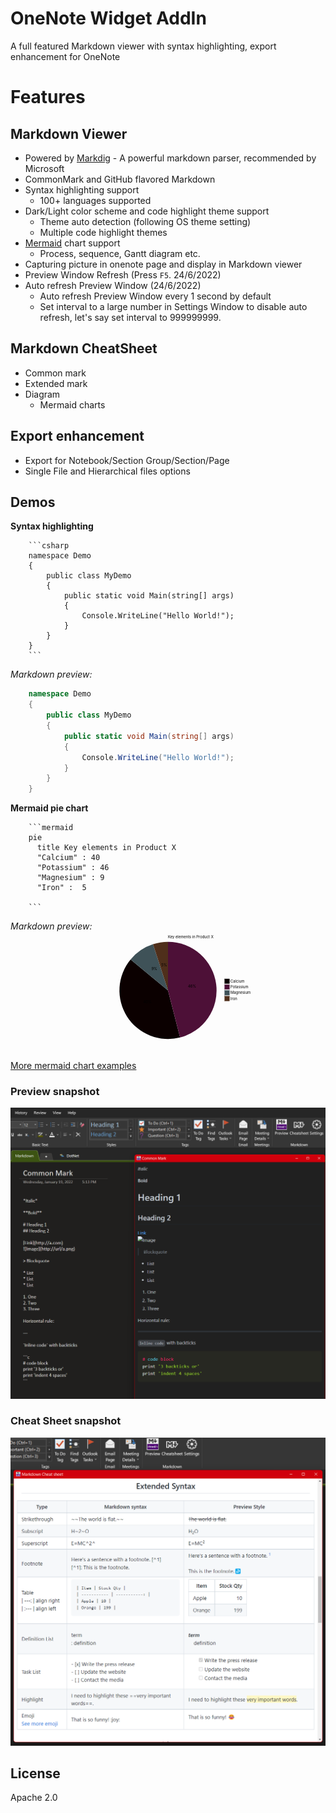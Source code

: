 # OneNote Widget AddIn


A full featured Markdown viewer with syntax highlighting, export enhancement for OneNote

# Features

## Markdown Viewer
- Powered by [Markdig](https://github.com/lunet-io/markdig) - A powerful markdown parser, recommended by Microsoft
- CommonMark and GitHub flavored Markdown
- Syntax highlighting support
  - 100+ languages supported
- Dark/Light color scheme and code highlight theme support
  - Theme auto detection (following OS theme setting)
  - Multiple code highlight themes
- [Mermaid](https://github.com/mermaid-js/mermaid) chart support
  - Process, sequence, Gantt diagram etc. 
- Capturing picture in onenote page and display in Markdown viewer
- Preview Window Refresh (Press `F5`. 24/6/2022)
- Auto refresh Preview Window (24/6/2022)  
    - Auto refresh Preview Window every 1 second by default  
    - Set interval to a large number in Settings Window to disable auto refresh, let's say set interval to 999999999.  

## Markdown CheatSheet
- Common mark
- Extended mark
- Diagram
  - Mermaid charts
## Export enhancement
- Export for Notebook/Section Group/Section/Page
- Single File and Hierarchical files options


## Demos 
**Syntax highlighting**  
```
    ```csharp
    namespace Demo
    {
        public class MyDemo
        {
            public static void Main(string[] args)
            {
                Console.WriteLine("Hello World!");
            }
        }
    }
    ```
``` 
*Markdown preview:*
```csharp
    namespace Demo
    {
        public class MyDemo
        {
            public static void Main(string[] args)
            {
                Console.WriteLine("Hello World!");
            }
        }
    }
```
**Mermaid pie chart**
```
    ```mermaid
    pie
      title Key elements in Product X
      "Calcium" : 40
      "Potassium" : 46
      "Magnesium" : 9
      "Iron" :  5

    ```
```  
*Markdown preview:*
<svg id="mermaid-1642657277801" width="100%" xmlns="http://www.w3.org/2000/svg" height="450" style="max-width: 1200px;" viewBox="0 0 1200 450"><style>#mermaid-1642657277801 {font-family:"trebuchet ms",verdana,arial,sans-serif;font-size:16px;fill:#ccc;}#mermaid-1642657277801 .error-icon{fill:#a44141;}#mermaid-1642657277801 .error-text{fill:#ddd;stroke:#ddd;}#mermaid-1642657277801 .edge-thickness-normal{stroke-width:2px;}#mermaid-1642657277801 .edge-thickness-thick{stroke-width:3.5px;}#mermaid-1642657277801 .edge-pattern-solid{stroke-dasharray:0;}#mermaid-1642657277801 .edge-pattern-dashed{stroke-dasharray:3;}#mermaid-1642657277801 .edge-pattern-dotted{stroke-dasharray:2;}#mermaid-1642657277801 .marker{fill:lightgrey;stroke:lightgrey;}#mermaid-1642657277801 .marker.cross{stroke:lightgrey;}#mermaid-1642657277801 svg{font-family:"trebuchet ms",verdana,arial,sans-serif;font-size:16px;}#mermaid-1642657277801 .pieCircle{stroke:black;stroke-width:2px;opacity:0.7;}#mermaid-1642657277801 .pieTitleText{text-anchor:middle;font-size:25px;fill:hsl(28.5714285714, 17.3553719008%, 86.2745098039%);font-family:"trebuchet ms",verdana,arial,sans-serif;}#mermaid-1642657277801 .slice{font-family:"trebuchet ms",verdana,arial,sans-serif;fill:#ccc;font-size:17px;}#mermaid-1642657277801 .legend text{fill:hsl(28.5714285714, 17.3553719008%, 86.2745098039%);font-family:"trebuchet ms",verdana,arial,sans-serif;font-size:17px;}#mermaid-1642657277801 :root{--mermaid-font-family:"trebuchet ms",verdana,arial,sans-serif;}</style><g></g><g transform="translate(600,225)"><path d="M46.00762912549813,179.18788480879675A185,185,0,0,1,-142.54494991352107,-117.92343810350752L0,0Z" fill="#0b0000" class="pieCircle"></path><path d="M1.1327982892113017e-14,-185A185,185,0,0,1,46.00762912549813,179.18788480879675L0,0Z" fill="#4d1037" class="pieCircle"></path><path d="M-142.54494991352107,-117.92343810350752A185,185,0,0,1,-57.1681439593653,-175.9454555146034L0,0Z" fill="#3f5258" class="pieCircle"></path><path d="M-57.1681439593653,-175.9454555146034A185,185,0,0,1,-3.398394867633905e-14,-185L0,0Z" fill="#4f2f1b" class="pieCircle"></path><text transform="translate(-78.10033310893637,49.56397853555722)" class="slice" style="text-anchor: middle;">40%</text><text transform="translate(91.7706098715892,-11.593324104698139)" class="slice" style="text-anchor: middle;">46%</text><text transform="translate(-51.99271245132211,-76.50495312039695)" class="slice" style="text-anchor: middle;">9%</text><text transform="translate(-14.470188016221371,-91.36117150505024)" class="slice" style="text-anchor: middle;">5%</text><text x="0" y="-200" class="pieTitleText">Key&nbsp;elements&nbsp;in&nbsp;Product&nbsp;X</text><g class="legend" transform="translate(216,-44)"><rect width="18" height="18" style="fill: rgb(11, 0, 0); stroke: rgb(11, 0, 0);"></rect><text x="22" y="14">Calcium</text></g><g class="legend" transform="translate(216,-22)"><rect width="18" height="18" style="fill: rgb(77, 16, 55); stroke: rgb(77, 16, 55);"></rect><text x="22" y="14">Potassium</text></g><g class="legend" transform="translate(216,0)"><rect width="18" height="18" style="fill: rgb(63, 82, 88); stroke: rgb(63, 82, 88);"></rect><text x="22" y="14">Magnesium</text></g><g class="legend" transform="translate(216,22)"><rect width="18" height="18" style="fill: rgb(79, 47, 27); stroke: rgb(79, 47, 27);"></rect><text x="22" y="14">Iron</text></g></g></svg>

[More mermaid chart examples](https://mermaid-js.github.io/mermaid/#/examples)

### Preview snapshot
![](preview_snapshot.png)

### Cheat Sheet snapshot
![](cheatsheet_snapshot.png)
## License
Apache 2.0

